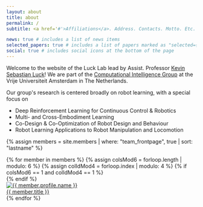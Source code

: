 ```yaml
---
layout: about
title: about
permalink: /
subtitle: <a href='#'>Affiliations</a>. Address. Contacts. Motto. Etc.

news: true # includes a list of news items
selected_papers: true # includes a list of papers marked as "selected={true}"
social: true # includes social icons at the bottom of the page
---
```


Welcome to the website of the Luck Lab lead by Assist. Professor [Kevin Sebastian Luck](https://www.kevin-luck.com)! We are part of the [Computational Intelligence Group](https://cs.vu.nl/ci/) at the Vrije Universiteit Amsterdam in The Netherlands.

Our group's research is centered broadly on robot learning, with a special focus on
 - Deep Reinforcement Learning for Continuous Control & Robotics
 - Multi- and Cross-Embodiment Learning
 - Co-Design & Co-Optimization of Robot Design and Behaviour
 - Robot Learning Applications to Robot Manipulation and Locomotion

 {% assign members = site.members | where: "team_frontpage", true | sort: "lastname" %}
 <div class="d-flex flex-wrap align-content-stretch justify-content-center m-n2 pt-5 no-gutters">
     {% for member in members %}
         {% assign colsMod6 = forloop.length | modulo: 6 %}
         {% assign colIdMod4 = forloop.index | modulo: 4 %}
         {% if colsMod6 == 1 and colIdMod4 == 1 %}<div class="col-md-2 w-100"></div>{% endif %}
         <div class="col-6 col-sm-3 col-md-2 mb-3">
             <a href="{{ member.url | relative_url }}" class="no-decoration">
                 <div class="card hoverable h-100 m-2">
                     <img src="{{ '/assets/img/' | append: member.profile.image | relative_url }}" class="card-img-top" alt="{{ member.profile.name }}" />
                     <div class="card-body p-2">
                         <div class="card-title m-0">{{ member.title }}</div>
                     </div>
                 </div>
             </a>
         </div>
     {% endfor %}
